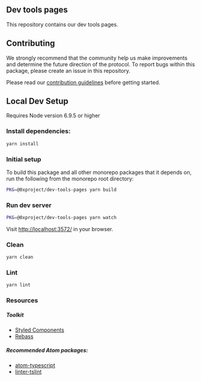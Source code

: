 ## Dev tools pages

This repository contains our dev tools pages.

## Contributing

We strongly recommend that the community help us make improvements and determine the future direction of the protocol. To report bugs within this package, please create an issue in this repository.

Please read our [contribution guidelines](../../CONTRIBUTING.md) before getting started.

## Local Dev Setup

Requires Node version 6.9.5 or higher

### Install dependencies:

```bash
yarn install
```

### Initial setup

To build this package and all other monorepo packages that it depends on, run the following from the monorepo root directory:

```bash
PKG=@0xproject/dev-tools-pages yarn build
```

### Run dev server

```bash
PKG=@0xproject/dev-tools-pages yarn watch
```

Visit [http://localhost:3572/](http://localhost:3572/) in your browser.

### Clean

```bash
yarn clean
```

### Lint

```bash
yarn lint
```

### Resources

##### Toolkit

*   [Styled Components](https://www.styled-components.com/)
*   [Rebass](https://rebassjs.org/)

##### Recommended Atom packages:

*   [atom-typescript](https://atom.io/packages/atom-typescript)
*   [linter-tslint](https://atom.io/packages/linter-tslint)
